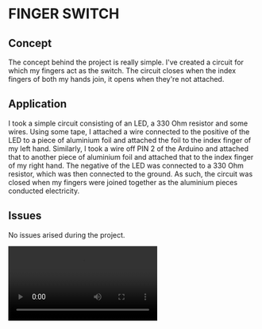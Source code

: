 # FINGER SWITCH

## Concept

The concept behind the project is really simple. I've created a circuit for which my fingers act as the switch. The circuit closes when the index fingers of both my hands join, it opens when they're not attached.

## Application

I took a simple circuit consisting of an LED, a 330 Ohm resistor and some wires. Using some tape, I attached a wire connected to the positive of the LED to a piece of aluminium foil and attached the foil to the index finger of my left hand. Similarly, I took a wire off PIN 2 of the Arduino and attached that to another piece of  aluminium foil and attached that to the index finger of my right hand. The negative of the LED was connected to a 330 Ohm resistor, which was then connected to the ground. As such, the circuit was closed when my fingers were joined together as the aluminium pieces conducted electricity.

## Issues

No issues arised during the project. 

![](nov4.mp4)
